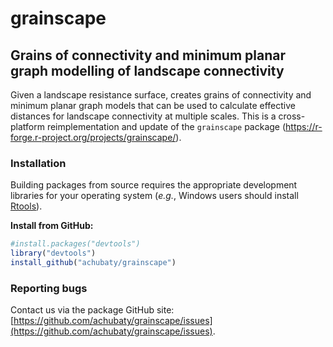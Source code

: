# grainscape

## Grains of connectivity and minimum planar graph modelling of landscape connectivity

Given a landscape resistance surface, creates grains of connectivity and minimum planar graph models that can be used to calculate effective distances for landscape connectivity at multiple scales.
This is a cross-platform reimplementation and update of the `grainscape` package (https://r-forge.r-project.org/projects/grainscape/).

### Installation

Building packages from source requires the appropriate development libraries for your operating system (*e.g.*, Windows users should install [Rtools](http://cran.r-project.org/bin/windows/Rtools/)).

**Install from GitHub:**
    
```r
#install.packages("devtools")
library("devtools")
install_github("achubaty/grainscape")
```

### Reporting bugs

Contact us via the package GitHub site: [https://github.com/achubaty/grainscape/issues](https://github.com/achubaty/grainscape/issues).
